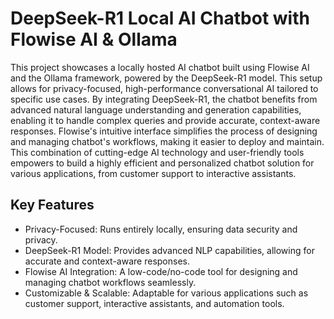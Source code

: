 # DeepSeek-R1 Local AI Chatbot with Flowise AI & Ollama
This project showcases a locally hosted AI chatbot built using Flowise AI and the Ollama framework, powered by the DeepSeek-R1 model. This setup allows for privacy-focused, high-performance conversational AI tailored to specific use cases. By integrating DeepSeek-R1, the chatbot benefits from advanced natural language understanding and generation capabilities, enabling it to handle complex queries and provide accurate, context-aware responses. Flowise's intuitive interface simplifies the process of designing and managing chatbot's workflows, making it easier to deploy and maintain. This combination of cutting-edge AI technology and user-friendly tools empowers to build a highly efficient and personalized chatbot solution for various applications, from customer support to interactive assistants.

## Key Features
- Privacy-Focused: Runs entirely locally, ensuring data security and privacy.
- DeepSeek-R1 Model: Provides advanced NLP capabilities, allowing for accurate and context-aware responses.
- Flowise AI Integration: A low-code/no-code tool for designing and managing chatbot workflows seamlessly.
- Customizable & Scalable: Adaptable for various applications such as customer support, interactive assistants, and automation tools.
